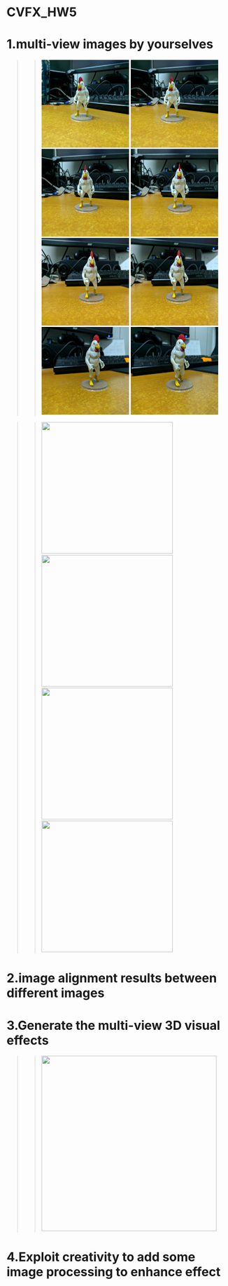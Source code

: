 # CVFX_HW5
  # 1.multi-view images by yourselves
  >> <img width="200" height="200" src="G1.jpg"/>  <img width="200" height="200" src="G2.jpg"/>
  >> <img width="200" height="200" src="G3.jpg"/>  <img width="200" height="200" src="G4.jpg"/>
  >> <img width="200" height="200" src="G5.jpg"/>  <img width="200" height="200" src="G6.jpg"/>
  >> <img width="200" height="200" src="G7.jpg"/>  <img width="200" height="200" src="G8.jpg"/>
  
  >> <img width="300" height="300" src="GGG1.jpg"/>  <img width="300" height="300" src="GGG2.jpg"/>
  >> <img width="300" height="300" src="GGG3.jpg"/>  <img width="300" height="300" src="GGG4.jpg"/>
  # 2.image alignment results between different images



  # 3.Generate the multi-view 3D visual effects
  >> <img width="400" height="400" src="export.gif"/>
  
  
  
  
  
  
  # 4.Exploit creativity to add some image processing to enhance effect 
